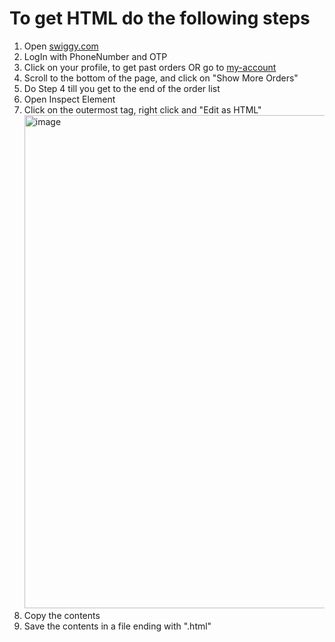 # To get HTML do the following steps

1. Open [swiggy.com](https://swiggy.com)
2. LogIn with PhoneNumber and OTP
3. Click on your profile, to get past orders OR go to [my-account](https://swiggy.com/my-account)
4. Scroll to the bottom of the page, and click on "Show More Orders"
5. Do Step 4 till you get to the end of the order list
6. Open Inspect Element
7. Click on the outermost tag, right click and "Edit as HTML" <img width="789" alt="image" src="https://user-images.githubusercontent.com/35961071/175768562-53ed3cac-1dc8-4c28-af10-324103a03a9d.png">
8. Copy the contents
9. Save the contents in a file ending with ".html"
